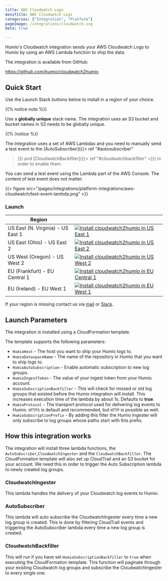 ```yaml
---
title: AWS Cloudwatch Logs
menuTitle: AWS Cloudwatch Logs
categories: ["Integration", "Platform"]
pageImage: /integrations/cloudwatch.svg
beta: true

---
```


Humio's Cloudwatch integration sends your AWS Cloudwatch Logs to Humio by using
an AWS Lambda function to ship the data.

The integration is available from GitHub:

https://github.com/humio/cloudwatch2humio

## Quick Start

Use the Launch Stack buttons below to install in a region of your
choice.

{{% notice note %}}

Use a **globally unique** stack name. The integration uses an S3 bucket
and bucket names in S3 needs to be globally unique.

{{% /notice %}}

The integration uses a set of AWS Lambdas and you need to manually
send a test event to the [AutoSubscriber]({{< ref "#autosubscriber"
>}}) and [CloudwatchBackfiller]({{< ref "#cloudwatchbackfiller" >}})
in order to enable them.

You can send a test event using the Lambda part of the AWS
Console. The content of test event does not matter.

{{< figure src="/pages/integrations/platform-integrations/aws-cloudwatch/test-event-lambda.png" >}}


### Launch


| Region                            |                               |
|-----------------------------------|-------------------------------|
| US East (N. Virginia) - US East 1 | [![Install cloudwatch2humio in US East 1](https://s3.amazonaws.com/cloudformation-examples/cloudformation-launch-stack.png "Install cloudwatch2humio in US East 1")](https://console.aws.amazon.com/cloudformation/home?region=us-east-1#/stacks/new?stackName=cloudwatch2humio&templateURL=https://humio-public-us-east-1.s3.amazonaws.com/cloudformation.json) |
| US East (Ohio) - US East 2 | [![Install cloudwatch2humio in US East 2](https://s3.amazonaws.com/cloudformation-examples/cloudformation-launch-stack.png "Install cloudwatch2humio in US East 2")](https://console.aws.amazon.com/cloudformation/home?region=us-east-2#/stacks/new?stackName=cloudwatch2humio&templateURL=https://humio-public-us-east-1.s3.amazonaws.com/cloudformation.json) |
| US West (Oregon) - US West 2 | [![Install cloudwatch2humio in US West 2](https://s3.amazonaws.com/cloudformation-examples/cloudformation-launch-stack.png "Install cloudwatch2humio in US West 2")](https://console.aws.amazon.com/cloudformation/home?region=us-west-2#/stacks/new?stackName=cloudwatch2humio&templateURL=https://humio-public-us-east-1.s3.amazonaws.com/cloudformation.json) |
| EU (Frankfurt) - EU Central 1 | [![Install cloudwatch2humio in EU Central 1](https://s3.amazonaws.com/cloudformation-examples/cloudformation-launch-stack.png "Install cloudwatch2humio in EU Central 1")](https://console.aws.amazon.com/cloudformation/home?region=eu-central-1#/stacks/new?stackName=cloudwatch2humio&templateURL=https://humio-public-us-east-1.s3.amazonaws.com/cloudformation.json) |
| EU (Ireland) - EU West 1 | [![Install cloudwatch2humio in EU West 1](https://s3.amazonaws.com/cloudformation-examples/cloudformation-launch-stack.png "Install cloudwatch2humio in EU West 1")](https://console.aws.amazon.com/cloudformation/home?region=eu-west-1#/stacks/new?stackName=cloudwatch2humio&templateURL=https://humio-public-us-east-1.s3.amazonaws.com/cloudformation.json) |

If your region is missing contact us via
[mail](mailto://support@humio.com) or
[Slack](https://community.humio.com).


## Launch Parameters

The integration is installed using a CloudFormation template.

The template supports the following parameters:

* `HumioHost` - The host you want to ship your Humio logs to.
* `HumioDataspaceName` - The name of the repository in Humio that you
  want to ship logs to.
* `HumioAutoSubscription` - Enable automatic subscription to new log
  groups.
* `HumioIngestToken` - The value of your ingest token from your Humio
  account.
* `HumioSubscriptionBackfiller` - This will check for missed or old
  log groups that existed before the Humio integration will
  install. This increases execution time of the lambda by about
  1s. Defaults to **true**.
* `HumioProtocol` - The transport protocol used for delivering log
  events to Humio. `HTTPS` is default and recommended, but `HTTP` is
  possible as well.
* `HumioSubscriptionPrefix` - By adding this filter the Humio Ingester
  will only subscribe to log groups whose paths start with this
  prefix.


## How this integration works

The integration will install three lambda functions, the
`AutoSubscriber`,`CloudwatchIngester` and the
`CloudwatchBackfiller`. The CloudFormation template will also set up
CloudTrail and an S3 bucket for your account. We need this in order to
trigger the Auto Subscription lambda to newly created log groups.

### CloudwatchIngester

This lambda handles the delivery of your Cloudwatch log events to
Humio.

### AutoSubscriber
This lambda will auto subscribe the CloudwatchIngester every time a
new log group is created. This is done by filtering CloudTrail events
and triggering the AutoSubscriber lambda every time a new log group is
created.

### CloudwatchBackfiller
This will run if you have set `HumioSubscriptionBackfiller` to `true`
when executing the CloudFormation template. This function will
paginate through your existing Cloudwatch log groups and subscribe the
CloudwatchIngester to every single one.
